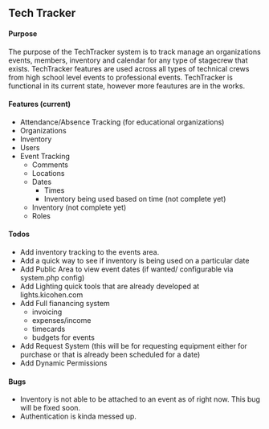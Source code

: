 ## Tech Tracker

#### Purpose
The purpose of the TechTracker system is to track manage an organizations events, members, inventory and calendar for any type of stagecrew that exists. TechTracker features are used across all types of technical crews from high school level events to professional events. TechTracker is functional in its current state, however more feautures are in the works.

#### Features (current)
- Attendance/Absence Tracking (for educational organizations)
- Organizations
- Inventory
- Users
- Event Tracking
  - Comments
  - Locations
  - Dates
    - Times
    - Inventory being used based on time (not complete yet)
  - Inventory (not complete yet)
  - Roles

#### Todos
- Add inventory tracking to the events area.
- Add a quick way to see if inventory is being used on a particular date
- Add Public Area to view event dates (if wanted/ configurable via system.php config)
- Add Lighting quick tools that are already developed at lights.kicohen.com
- Add Full fianancing system
  - invoicing
  - expenses/income
  - timecards
  - budgets for events
- Add Request System (this will be for requesting equipment either for purchase or that is already been scheduled for a date)
- Add Dynamic Permissions


#### Bugs
- Inventory is not able to be attached to an event as of right now. This bug will be fixed soon. 
- Authentication is kinda messed up. 
